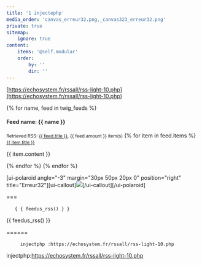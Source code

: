 ```yaml
---
title: '1 injectephp'
media_order: 'canvas_erreur32.png,_canvas323_erreur32.png'
private: true
sitemap:
    ignore: true
content:
    items: '@self.modular'
    order:
        by: ''
        dir: ''
---
```


 [https://echosystem.fr/rssall/rss-light-10.php](https://echosystem.fr/rssall/rss-light-10.php)
 
 {% for name, feed in twig_feeds %}
#### Feed name: {{ name }}
<small>Retrieved RSS: <a href="{{ feed.source }}">{{ feed.title }}</a>, {{ feed.amount }} item(s)</small>
{% for item in feed.items %}
 <small><a href="{{ item.url }}">{{ item.title }}</a></small>
<p>{{ item.content }}</p>
{% endfor %}
{% endfor %}

 [ui-polaroid angle="-3" margin="30px 50px 20px 0" position="right" title="Erreur32"][ui-callout]<img src="![](_canvas323_erreur32.png)">[/ui-callout][/ui-polaroid]

===

       { { feedus_rss() } }
       
 {{ feedus_rss() }}

======

         injectphp :https://echosystem.fr/rssall/rss-light-10.php
      
injectphp:https://echosystem.fr/rssall/rss-light-10.php


